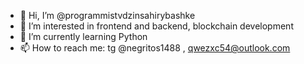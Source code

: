 - 👋 Hi, I’m @programmistvdzinsahirybashke
- 👀 I’m interested in frontend and backend, blockchain development
- 🌱 I’m currently learning Python
- 📫 How to reach me: tg @negritos1488 , qwezxc54@outlook.com

<!---
programmistvdzinsahirybashke/programmistvdzinsahirybashke is a ✨ special ✨ repository because its `README.md` (this file) appears on your GitHub profile.
You can click the Preview link to take a look at your changes.
--->

